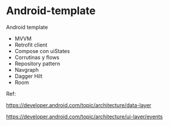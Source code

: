 # Android-template

Android template

- MVVM
- Retrofit client
- Compose con uiStates
- Corrutinas y flows
- Repository pattern
- Navgraph
- Dagger Hilt
- Room


Ref:

https://developer.android.com/topic/architecture/data-layer

https://developer.android.com/topic/architecture/ui-layer/events
